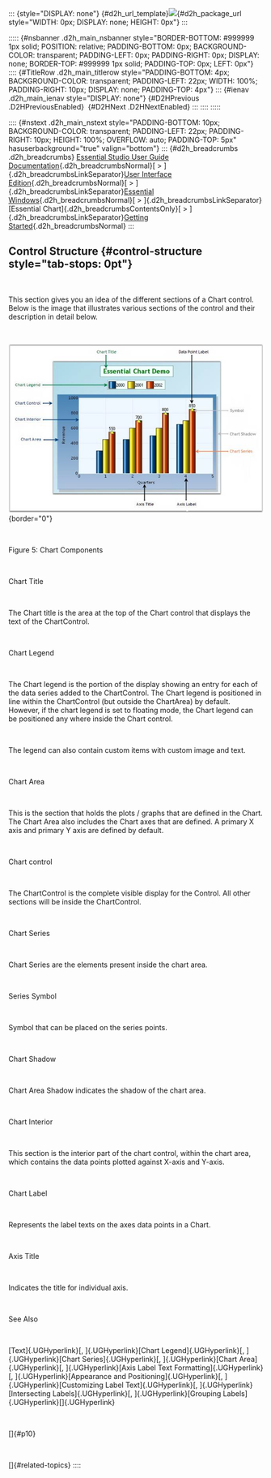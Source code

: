 ::: {style="DISPLAY: none"}
[](ms-xhelp:///?Id=d2h_url_template){#d2h_url_template}![](!package_url!){#d2h_package_url style="WIDTH: 0px; DISPLAY: none; HEIGHT: 0px"}
:::

::::: {#nsbanner .d2h_main_nsbanner style="BORDER-BOTTOM: #999999 1px solid; POSITION: relative; PADDING-BOTTOM: 0px; BACKGROUND-COLOR: transparent; PADDING-LEFT: 0px; PADDING-RIGHT: 0px; DISPLAY: none; BORDER-TOP: #999999 1px solid; PADDING-TOP: 0px; LEFT: 0px"}
:::: {#TitleRow .d2h_main_titlerow style="PADDING-BOTTOM: 4px; BACKGROUND-COLOR: transparent; PADDING-LEFT: 22px; WIDTH: 100%; PADDING-RIGHT: 10px; DISPLAY: none; PADDING-TOP: 4px"}
::: {#ienav .d2h_main_ienav style="DISPLAY: none"}
[](ms-xhelp:///?Id=73c15216-47d2-47dd-ba6b-e2414175558c){#D2HPrevious .D2HPreviousEnabled}  [](ms-xhelp:///?Id=c438a9f7-657f-4302-b4c9-330fcd4e4bfd){#D2HNext .D2HNextEnabled}
:::
::::
:::::

:::: {#nstext .d2h_main_nstext style="PADDING-BOTTOM: 10px; BACKGROUND-COLOR: transparent; PADDING-LEFT: 22px; PADDING-RIGHT: 10px; HEIGHT: 100%; OVERFLOW: auto; PADDING-TOP: 5px" hasuserbackground="true" valign="bottom"}
::: {#d2h_breadcrumbs .d2h_breadcrumbs}
[Essential Studio User Guide Documentation](ms-xhelp:///?Id=12457748-09e3-4d74-a240-8e049cedf030){.d2h_breadcrumbsNormal}[ \> ]{.d2h_breadcrumbsLinkSeparator}[User Interface Edition](ms-xhelp:///?Id=c29296b7-531c-413b-a0ec-488ca1f7f669){.d2h_breadcrumbsNormal}[ \> ]{.d2h_breadcrumbsLinkSeparator}[Essential Windows](ms-xhelp:///?Id=e60759d8-47a4-4570-9d7a-16a68d63f2ea){.d2h_breadcrumbsNormal}[ \> ]{.d2h_breadcrumbsLinkSeparator}[Essential Chart]{.d2h_breadcrumbsContentsOnly}[ \> ]{.d2h_breadcrumbsLinkSeparator}[Getting Started](ms-xhelp:///?Id=73c15216-47d2-47dd-ba6b-e2414175558c){.d2h_breadcrumbsNormal}
:::

## Control Structure {#control-structure style="tab-stops: 0pt"}

 

This section gives you an idea of the different sections of a Chart control. Below is the image that illustrates various sections of the control and their description in detail below.

 

![](ImagesExt/image84_7.jpg){border="0"}

 

Figure 5: Chart Components

 

Chart Title

 

The Chart title is the area at the top of the Chart control that displays the text of the ChartControl.

 

Chart Legend

 

The Chart legend is the portion of the display showing an entry for each of the data series added to the ChartControl. The Chart legend is positioned in line within the ChartControl (but outside the ChartArea) by default. However, if the chart legend is set to floating mode, the Chart legend can be positioned any where inside the Chart control.

 

The legend can also contain custom items with custom image and text.

 

Chart Area

 

This is the section that holds the plots / graphs that are defined in the Chart. The Chart Area also includes the Chart axes that are defined. A primary X axis and primary Y axis are defined by default.

 

Chart control

 

The ChartControl is the complete visible display for the Control. All other sections will be inside the ChartControl.

 

Chart Series

 

Chart Series are the elements present inside the chart area.

 

Series Symbol

 

Symbol that can be placed on the series points.

 

Chart Shadow

 

Chart Area Shadow indicates the shadow of the chart area.

 

Chart Interior

 

This section is the interior part of the chart control, within the chart area, which contains the data points plotted against X-axis and Y-axis.

 

Chart Label

 

Represents the label texts on the axes data points in a Chart.

 

Axis Title

 

Indicates the title for individual axis.

 

See Also

 

[Text]{.UGHyperlink}[, ]{.UGHyperlink}[Chart Legend]{.UGHyperlink}[, ]{.UGHyperlink}[Chart Series]{.UGHyperlink}[, ]{.UGHyperlink}[Chart Area]{.UGHyperlink}[, ]{.UGHyperlink}[Axis Label Text Formatting]{.UGHyperlink}[, ]{.UGHyperlink}[Appearance and Positioning]{.UGHyperlink}[, ]{.UGHyperlink}[Customizing Label Text]{.UGHyperlink}[, ]{.UGHyperlink}[Intersecting Labels]{.UGHyperlink}[, ]{.UGHyperlink}[Grouping Labels]{.UGHyperlink}[]{.UGHyperlink}

 

[]{#p10} 

 

[]{#related-topics}
::::

